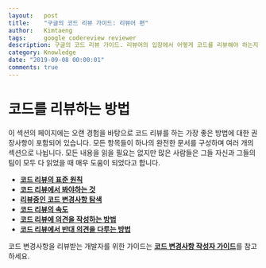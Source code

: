```yaml
---
layout:   post
title:    "구글의 코드 리뷰 가이드: 리뷰어 편"
author:   Kimtaeng
tags: 	  google codereview reviewer
description: 구글의 코드 리뷰 가이드. 리뷰어의 입장에서 어떻게 코드를 리뷰해야 하는지 알아봅시다.
category: Knowledge
date: "2019-09-08 00:00:01"
comments: true
---
```


# 코드를 리뷰하는 방법

이 섹션의 페이지에는 오랜 경험을 바탕으로 코드 리뷰를 하는 가장 좋은 방법에 대한 권장사항이 포함되어 있습니다.
모든 항목들이 하나의 완전한 문서를 구성하며 여러 개의 섹션으로 나뉩니다. 모든 내용을 읽을 필요는 없지만 많은 사람들은
그들 자신과 그들의 팀이 모두 다 읽었을 때 매우 도움이 되었다고 합니다.

- <a href="/post/the-standard-of-code-review" target="_blank"><b>코드 리뷰의 표준 원칙</b></a>
- <a href="/post/what-to-look-for-in-a-code-review" target="_blank"><b>코드 리뷰에서 봐야하는 것</b></a>
- <a href="/post/navigating-a-cl-in-review" target="_blank"><b>리뷰중인 코드 변경사항 탐색</b></a>
- <a href="/post/speed-of-code-reviews" target="_blank"><b>코드 리뷰의 속도</b></a>
- <a href="/post/how-to-write-code-review" target="_blank"><b>코드 리뷰에 의견을 작성하는 방법</b></a>
- <a href="/post/handling-pushback-in-code-reviews" target="_blank"><b>코드 리뷰에서 반대 의견을 다루는 방법</b></a>

코드 변경사항을 리뷰받는 개발자를 위한 가이드는 
<a href="/post/google-code-review-guide-for-authors" target="_blank"><b>코드 변경사항 작성자 가이드</b></a>를 참고하세요.